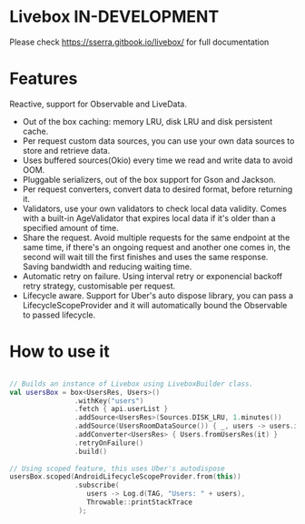 # Livebox IN-DEVELOPMENT

Please check https://sserra.gitbook.io/livebox/ for full documentation

# Features

Reactive, support for Observable and LiveData.

- Out of the box caching: memory LRU, disk LRU and disk persistent cache.
- Per request custom data sources, you can use your own data sources to store and retrieve data.
- Uses buffered sources(Okio) every time we read and write data to avoid OOM.
- Pluggable serializers, out of the box support for Gson and Jackson.
- Per request converters, convert data to desired format, before returning it.
- Validators, use your own validators to check local data validity.
  Comes with a built-in AgeValidator that expires local data if it's older than a specified amount of time.
- Share the request. Avoid multiple requests for the same endpoint at the same time, if there's an ongoing request and another one comes in, the second will wait till the first finishes and uses the same response. Saving bandwidth and reducing waiting time.
- Automatic retry on failure. Using interval retry or exponencial backoff retry strategy, customisable per request.
- Lifecycle aware. Support for Uber's auto dispose library, you can pass a LifecycleScopeProvider and it will automatically bound the Observable to passed lifecycle. 

# How to use it

```kotlin

// Builds an instance of Livebox using LiveboxBuilder class.
val usersBox = box<UsersRes, Users>()
                .withKey("users")
                .fetch { api.userList }
                .addSource<UsersRes>(Sources.DISK_LRU, 1.minutes())
                .addSource(UsersRoomDataSource()) { _, users -> users.items.isNotEmpty() }
                .addConverter<UsersRes> { Users.fromUsersRes(it) }
                .retryOnFailure()
                .build()
                   
// Using scoped feature, this uses Uber's autodispose                
usersBox.scoped(AndroidLifecycleScopeProvider.from(this))
                .subscribe(
                   users -> Log.d(TAG, "Users: " + users),
                   Throwable::printStackTrace
                 );
​
```

